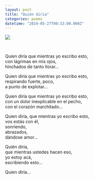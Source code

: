 ```yaml
---
layout: post
title: "Quién diria"
categories: poems
datetime: "2019-05-27T00:33:00.000Z"
---
```


![](https://i.pinimg.com/474x/0a/19/85/0a1985f98124815f8d9863cc30deccf3.jpg)

<br>

Quien diría que mientras yo escribo esto,<br>
con lágrimas en mis ojos,<br>
hinchados de tanto llorar...

Quien diría que mientras yo escribo esto,<br>
respirando fuerte, poco,<br>
a punto de explotar...

Quien diría que mientras yo escribo esto,<br>
con un dolor inexplicable en el pecho,<br>
con el corazón marchitado...

Quien diría, que mientras yo escribo esto,<br>
vos estás con él,<br>
sonriendo,<br>
abrazados,<br>
dándose amor...

Quién diría,<br>
que mientras ustedes hacen eso,<br>
yo estoy acá,<br>
escribiendo esto...

Quien diría...
